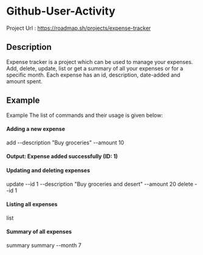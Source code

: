 # Github-User-Activity

Project Url : https://roadmap.sh/projects/expense-tracker

## Description

Expense tracker is a project which can be used to manage your expenses. Add, delete, update, list or get a summary of all your expenses or for a specific month. Each expense has an id, description, date-added and amount spent.

## Example

Example
The list of commands and their usage is given below:

#### Adding a new expense
add --description "Buy groceries" --amount 10
#### Output: Expense added successfully (ID: 1)

#### Updating and deleting expenses
update --id 1 --description "Buy groceries and desert" --amount 20
delete --id 1

#### Listing all expenses
list

#### Summary of all expenses
summary
summary --month 7